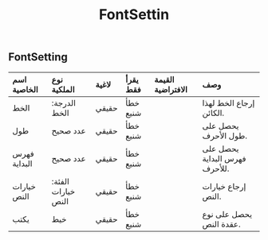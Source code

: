﻿---
title: FontSettin
second_title: Aspose.Cells Cloud Documen
type: docs
url: /ar/specification/model/fontsetting/
description: "Aspose.Cells مواصفات النموذج السحابي: FontSetting. تعامل بسهولة مع Excel ومستندات جداول البيانات الأخرى التي تحتوي على ميزات مثل الفتح والتوليد والتحرير والتقسيم والدمج والمقارنة والتحويل"
weight: 50
---
## **FontSetting**

 

| اسم الخاصية| نوع الملكية| لاغية| يقرأ فقط| القيمة الافتراضية| وصف|
|:- |:- |:- |:- |:- |:- |
| الخط| الدرجة: الخط| حقيقي| خطأ شنيع|| إرجاع الخط لهذا الكائن.|
| طول| عدد صحيح| حقيقي| خطأ شنيع|| يحصل على طول الأحرف.|
| فهرس البداية| عدد صحيح| حقيقي| خطأ شنيع|| يحصل على فهرس البداية للأحرف.|
| خيارات النص| الفئة: خيارات النص| حقيقي| خطأ شنيع|| إرجاع خيارات النص.|
| يكتب| خيط| حقيقي| خطأ شنيع|| يحصل على نوع عقدة النص.|

